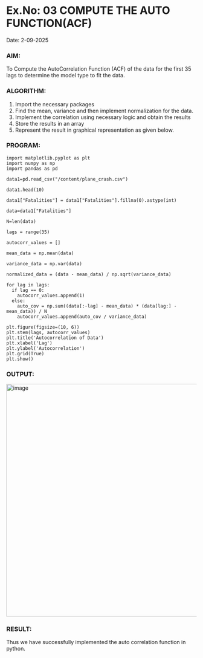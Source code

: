 # Ex.No: 03   COMPUTE THE AUTO FUNCTION(ACF)
Date: 2-09-2025

### AIM:
To Compute the AutoCorrelation Function (ACF) of the data for the first 35 lags to determine the model
type to fit the data.
### ALGORITHM:
1. Import the necessary packages
2. Find the mean, variance and then implement normalization for the data.
3. Implement the correlation using necessary logic and obtain the results
4. Store the results in an array
5. Represent the result in graphical representation as given below.
### PROGRAM:
```
import matplotlib.pyplot as plt
import numpy as np
import pandas as pd
```
```
data1=pd.read_csv("/content/plane_crash.csv")
```
```
data1.head(10)
```
```
data1["Fatalities"] = data1["Fatalities"].fillna(0).astype(int)
```
```
data=data1["Fatalities"]
```
```
N=len(data)
```
```
lags = range(35)
```
```
autocorr_values = []
```
```
mean_data = np.mean(data)
```
```
variance_data = np.var(data)
```
```
normalized_data = (data - mean_data) / np.sqrt(variance_data)
```
```
for lag in lags:
  if lag == 0:
    autocorr_values.append(1)
  else:
    auto_cov = np.sum((data[:-lag] - mean_data) * (data[lag:] - mean_data)) / N
    autocorr_values.append(auto_cov / variance_data)
```
```
plt.figure(figsize=(10, 6))
plt.stem(lags, autocorr_values)
plt.title('Autocorrelation of Data')
plt.xlabel('Lag')
plt.ylabel('Autocorrelation')
plt.grid(True)
plt.show()
```


### OUTPUT:
<img width="991" height="616" alt="image" src="https://github.com/user-attachments/assets/d3a7438f-74cb-43c5-a99e-57232cc0b7d8" />

### RESULT:
Thus we have successfully implemented the auto correlation function in python.
